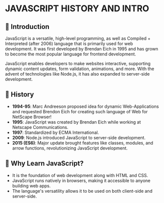# JAVASCRIPT HISTORY AND INTRO

## 📜 Introduction

JavaScript is a versatile, high-level programming, as well as Compiled + Interpreted (after 2006) language that is primarily used for web development. It was first developed by Brendan Eich in 1995 and has grown to become the most popular language for frontend development.

JavaScript enables developers to make websites interactive, supporting dynamic content updates, form validation, animations, and more. With the advent of technologies like Node.js, it has also expanded to server-side development.

## 🚀 History

- **1994-95**: Marc Andreeson proposed idea for dynamic Web-Applications and requested Brendon Eich for creating such language of Web for NetScape Browser!
- **1995**: JavaScript was created by Brendan Eich while working at Netscape Communications.
- **1997**: Standardized by ECMA International.
- **2009**: Node.js introduced JavaScript to server-side development.
- **2015 (ES6)**: Major update brought features like classes, modules, and arrow functions, revolutionizing JavaScript development.

## 🌟 Why Learn JavaScript?

- It is the foundation of web development along with HTML and CSS.
- JavaScript runs natively in browsers, making it accessible to anyone building web apps.
- The language's versatility allows it to be used on both client-side and server-side.
